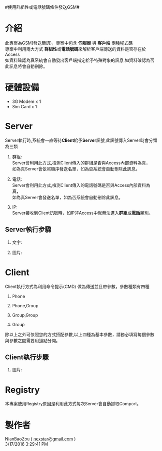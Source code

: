 #使用群組性或電話號碼條件發送GSM#

# 介紹 #
此專案為GSM(發送簡訊)，專案中包含 **伺服器** 與 **客戶端** 兩種程式碼<br>
專案中利用兩大方式 **群組性**或**電話號碼**來解析客戶端傳送的資料是否存在於Access<br>
如資料確認為真系統會自動發出客戶端指定給予特殊對象的訊息,如資料確認為否此訊息將會自動刪除。

# 硬體設備 #

- 3G Modem x 1
- Sim Card x 1

# Server #

Server執行時,系統會一直等待**Client**給予**Server**訊號,此訊號傳入Server時會分類為三類

1. 群組:<br>
Server會利用此方式,檢測Client傳入的群組是否與Access內部資料為真，<br>
如為真Server會依照順序發送名單，如為否系統會自動刪除此訊息。

2. 電話:<br>
Server會利用此方式,檢測Client傳入的電話號碼是否與Access內部資料為真，<br>
如為真Server會發送名單，如為否系統會自動刪除此訊息。

3. IP:<br>
Server接收到Client訊號時，如IP非Access中就無法進入**群組**或**電話**類別。

## Server執行步驟

1. 文字:

2. 圖片:

# Client #

Client執行方式為利用命令提示(CMD) 做為傳送並且帶參數，參數種類有四種

1. Phone

2. Phone,Group

3. Group,Group

4. Group

除以上之外可依照您的方式搭配參數,以上四種為基本參數，請務必填寫每個參數與參數之間需要用逗點分開。

## Client執行步驟

1. 圖片:

# Registry #

本專案使用Registry原因是利用此方式每次Server會自動抓取Comport。


# 製作者 #

NianBaoZou	( nexstar@gmail.com )<br>
3/17/2016 3:29:41 PM 